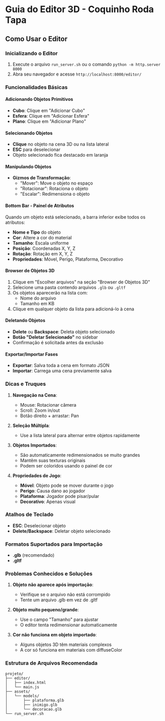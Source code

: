 # Guia do Editor 3D - Coquinho Roda Tapa

## Como Usar o Editor

### Inicializando o Editor
1. Execute o arquivo `run_server.sh` ou o comando `python -m http.server 8000`
2. Abra seu navegador e acesse `http://localhost:8000/editor/`

### Funcionalidades Básicas

#### Adicionando Objetos Primitivos
- **Cubo**: Clique em "Adicionar Cubo"
- **Esfera**: Clique em "Adicionar Esfera"
- **Plano**: Clique em "Adicionar Plano"

#### Selecionando Objetos
- **Clique** no objeto na cena 3D ou na lista lateral
- **ESC** para deselecionar
- Objeto selecionado fica destacado em laranja

#### Manipulando Objetos
- **Gizmos de Transformação**:
  - "Mover": Move o objeto no espaço
  - "Rotacionar": Rotaciona o objeto
  - "Escalar": Redimensiona o objeto

#### Bottom Bar - Painel de Atributos
Quando um objeto está selecionado, a barra inferior exibe todos os atributos:
- **Nome e Tipo** do objeto
- **Cor**: Altere a cor do material
- **Tamanho**: Escala uniforme
- **Posição**: Coordenadas X, Y, Z
- **Rotação**: Rotação em X, Y, Z
- **Propriedades**: Móvel, Perigo, Plataforma, Decorativo

#### Browser de Objetos 3D
1. Clique em "Escolher arquivos" na seção "Browser de Objetos 3D"
2. Selecione uma pasta contendo arquivos `.glb` ou `.gltf`
3. Os objetos aparecerão na lista com:
   - Nome do arquivo
   - Tamanho em KB
4. Clique em qualquer objeto da lista para adicioná-lo à cena

#### Deletando Objetos
- **Delete** ou **Backspace**: Deleta objeto selecionado
- **Botão "Deletar Selecionado"** no sidebar
- Confirmação é solicitada antes da exclusão

#### Exportar/Importar Fases
- **Exportar**: Salva toda a cena em formato JSON
- **Importar**: Carrega uma cena previamente salva

### Dicas e Truques

1. **Navegação na Cena**:
   - Mouse: Rotacionar câmera
   - Scroll: Zoom in/out
   - Botão direito + arrastar: Pan

2. **Seleção Múltipla**:
   - Use a lista lateral para alternar entre objetos rapidamente

3. **Objetos Importados**:
   - São automaticamente redimensionados se muito grandes
   - Mantêm suas texturas originais
   - Podem ser coloridos usando o painel de cor

4. **Propriedades de Jogo**:
   - **Móvel**: Objeto pode se mover durante o jogo
   - **Perigo**: Causa dano ao jogador
   - **Plataforma**: Jogador pode pisar/pular
   - **Decorativo**: Apenas visual

### Atalhos de Teclado
- **ESC**: Deselecionar objeto
- **Delete/Backspace**: Deletar objeto selecionado

### Formatos Suportados para Importação
- **.glb** (recomendado)
- **.gltf**

### Problemas Conhecidos e Soluções

1. **Objeto não aparece após importação**:
   - Verifique se o arquivo não está corrompido
   - Tente um arquivo .glb em vez de .gltf

2. **Objeto muito pequeno/grande**:
   - Use o campo "Tamanho" para ajustar
   - O editor tenta redimensionar automaticamente

3. **Cor não funciona em objeto importado**:
   - Alguns objetos 3D têm materiais complexos
   - A cor só funciona em materiais com diffuseColor

### Estrutura de Arquivos Recomendada
```
projeto/
├── editor/
│   ├── index.html
│   └── main.js
├── assets/
│   └── models/
│       ├── plataforma.glb
│       ├── inimigo.glb
│       └── decoracao.glb
└── run_server.sh
```
